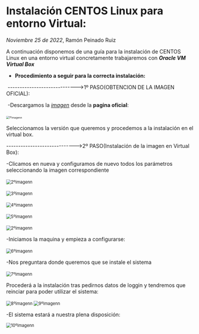 # Instalación CENTOS Linux para entorno Virtual:
*Noviembre 25 de 2022*, Ramón Peinado Ruiz



A continuación disponemos de una guía para la instalación de CENTOS Linux en una entorno virtual concretamente trabajaremos con ***Oracle VM Virtual Box***


- **Procedimiento a seguir para la correcta instalación:**

​	----------------------------->1º PASO(OBTENCION DE LA IMAGEN OFICIAL):

​	-Descargamos la *[imagen](https://www.centos.org/download/)* desde la **pagina oficial**:

​	<img src="/img/1ºimagenn.png" alt="1ºimagenn" style="zoom:50%;" />



Seleccionamos la versión que queremos y procedemos a la instalación en el virtual box.

----------------------------->2º PASO(Instalación de la imagen en Virtual Box):

-Clicamos en nueva y configuramos de nuevo todos los parámetros seleccionando la imagen correspondiente

​	<img src="/img/2ºimagenn.png" alt="2ºimagenn" style="zoom: 80%;" />


​	<img src="/img/3ºimagenn.png" alt="3ºimagenn" style="zoom: 80%;" />

​	<img src="/img/4ºimagenn.png" alt="4ºimagenn" style="zoom: 80%;" />

​	<img src="/img/5ºimagenn.png" alt="5ºimagenn" style="zoom: 80%;" />

​	<img src="/img/2ºimagenn.png" alt="2ºimagenn" style="zoom: 80%;" />



-Iniciamos la maquina y empieza a configurarse:

​	<img src="/img/6ºimagenn.png" alt="6ºimagenn" style="zoom: 80%;" />

-Nos preguntara donde queremos que se instale el sistema

​	<img src="/img/7ºimagenn.png" alt="7ºimagenn" style="zoom: 80%;" />

Procederá a la instalación tras pedirnos datos de loggin y tendremos que reinciar para poder utilizar el sistema:

<img src="/img/8ºimagenn.png" alt="8ºimagenn" style="zoom: 80%;" />

<img src="/img/9ºimagenn.png" alt="9ºimagenn" style="zoom: 80%;" />



-El sistema estará a nuestra plena disposición:

<img src="/img/10ºimagenn.png" alt="10ºimagenn" style="zoom: 80%;" />





